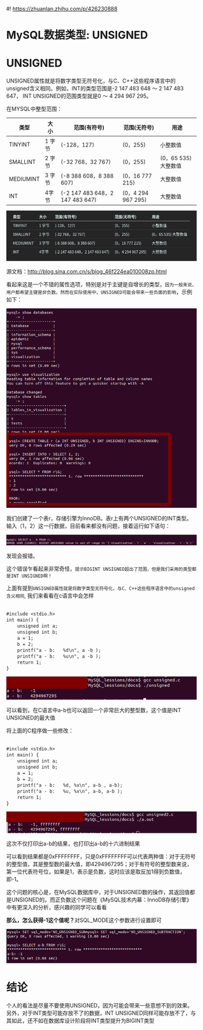 #! https://zhuanlan.zhihu.com/p/426230888
<!--
 * @Author: your name
 * @Date: 2021-10-26 21:35:30
 * @LastEditTime: 2021-10-27 10:48:44
 * @LastEditors: Please set LastEditors
 * @Description: In User Settings Edit
 * @FilePath: /MySQL_lessions/docs/MySQL数据类型: UNSIGNED.md
-->
# MySQL数据类型: UNSIGNED
# UNSIGNED 

UNSIGNED属性就是将数字类型无符号化，与C、C++这些程序语言中的unsigned含义相同。例如，INT的类型范围是-2 147 483 648 ～ 2 147 483 647， INT UNSIGNED的范围类型就是0 ～ 4 294 967 295。

在MYSQL中整型范围：

|类型   | 大小   |   范围(有符号)| 范围(无符号) | 用途 |
|---|---|---|---|---|
| TINYINT   |  1 字节 | (-128，127)    |   (0，255)  | 小整数值  |
|SMALLINT   |  2 字节 |  (-32 768，32 767)      |   (0，255)  |   (0，65 535) 大整数值  |
|MEDIUMINT     |  3 字节  |   (-8 388 608，8 388 607)       |    (0，16 777 215)   |   大整数值  |
|INT     |  4字节  |   (-2 147 483 648，2 147 483 647)      |    (0，4 294 967 295)  |   大整数值  |

![](./../img/mysqldatatype.png)

源文档：http://blog.sina.com.cn/s/blog_46f224ea010008zp.html


看起来这是一个不错的属性选项，特别是对于主键是自增长的类型，`因为一般来说，用户都希望主键是非负数。然而在实际使用中，UNSIGNED可能会带来一些负面的影响`，示例如下：

![](../img/UNSIGNED.png)

我们创建了一个表r，存储引擎为InnoDB。表r上有两个UNSIGNED的INT类型。输入（1，2）这一行数据，目前看来都没有问题，接着运行如下语句：

![](./../img/unsigned_error.png)

发现会报错。

这个错误乍看起来非常奇怪，`提示BIGINT UNSIGNED超出了范围，但是我们采用的类型都是INT UNSIGNED啊！`

上面有提到`UNSIGNED属性就是将数字类型无符号化，与C、C++这些程序语言中的unsigned含义相同`, 我们来看看在c语言中会怎样

```

#include <stdio.h>
int main() {
    unsigned int a;
    unsigned int b;
    a = 1;
    b = 2;
    printf("a - b:   %d\n", a -b );
    printf("a - b:   %u\n", a -b );
    return 1;
}
```
![](../img/unsigned_in_c_language.png)

可以看到，在C语言中a-b也可以返回一个非常巨大的整型数，这个值是INT UNSIGNED的最大值

将上面的C程序做一些修改：

```

#include <stdio.h>
int main() {
    unsigned int a;
    unsigned int b;
    a = 1;
    b = 2;
    printf("a - b:   %d, %x\n", a-b , a-b);
    printf("a - b:   %u, %x\n", a-b, a-b );
    return 1;
}
```
![](./../img/unsigned_in_c_language2.png)

这次不仅打印出a-b的结果，也打印出a-b的十六进制结果

可以看到结果都是0xFFFFFFFF，只是0xFFFFFFFF可以代表两种值：对于无符号的整型值，其是整型数的最大值，即4294967295；对于有符号的整型数来说，第一位代表符号位，如果是1，表示是负数，这时应该是取反加1得到负数值，即-1。


这个问题的核心是，在MySQL数据库中，对于UNSIGNED数的操作，其返回值都是UNSIGNED的。而正负数这个问题在《MySQL技术内幕：InnoDB存储引擎》中有更深入的分析，感兴趣的同学可以看看

<b>那么，怎么获得-1这个值呢？</b>对SQL_MODE这个参数进行设置即可

![](./../img/sql_mode.png)


# 结论

个人的看法是尽量不要使用UNSIGNED，因为可能会带来一些意想不到的效果。另外，对于INT类型可能存放不了的数据，INT UNSIGNED同样可能存放不了，与其如此，还不如在数据库设计阶段将INT类型提升为BIGINT类型





